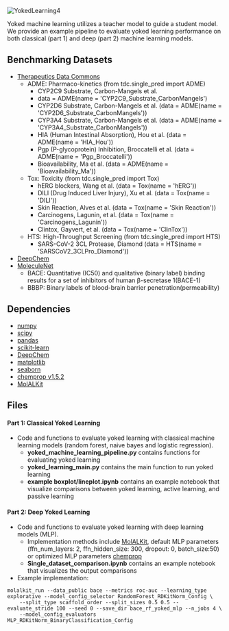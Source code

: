 

![YokedLearning4](https://user-images.githubusercontent.com/127516906/229135399-2e586506-45b3-4731-8192-6c356c666963.png)



Yoked machine learning utilizes a teacher model to guide a student model. We provide an example pipeline to evaluate yoked learning performance on both classical (part 1) and deep (part 2) machine learning models.

## Benchmarking Datasets
* [Therapeutics Data Commons](https://github.com/mims-harvard/TDC)
  * ADME: Pharmaco-kinetics (from tdc.single_pred import ADME)
      * CYP2C9 Substrate, Carbon-Mangels et al.
       * data = ADME(name = 'CYP2C9_Substrate_CarbonMangels')
      * CYP2D6 Substrate, Carbon-Mangels et al. (data = ADME(name = 'CYP2D6_Substrate_CarbonMangels'))
      * CYP3A4 Substrate, Carbon-Mangels et al. (data = ADME(name = 'CYP3A4_Substrate_CarbonMangels'))
      * HIA (Human Intestinal Absorption), Hou et al. (data = ADME(name = 'HIA_Hou'))
      * Pgp (P-glycoprotein) Inhibition, Broccatelli et al. (data = ADME(name = 'Pgp_Broccatelli'))
      * Bioavailability, Ma et al. (data = ADME(name = 'Bioavailability_Ma'))
  * Tox: Toxicity (from tdc.single_pred import Tox)
      * hERG blockers, Wang et al. (data = Tox(name = 'hERG'))
      * DILI (Drug Induced Liver Injury), Xu et al. (data = Tox(name = 'DILI'))
      * Skin Reaction, Alves et al. (data = Tox(name = 'Skin Reaction'))
      * Carcinogens, Lagunin, et al. (data = Tox(name = 'Carcinogens_Lagunin'))
      * Clintox, Gayvert, et al. (data = Tox(name = 'ClinTox'))
  * HTS: High-Throughput Screening (from tdc.single_pred import HTS)
      * SARS-CoV-2 3CL Protease, Diamond (data = HTS(name = 'SARSCoV2_3CLPro_Diamond')) 
* [DeepChem](https://deepchem.io)
* [MoleculeNet](https://moleculenet.org)
    * BACE: Quantitative (IC50) and qualitative (binary label) binding results for a set of inhibitors of human β-secretase 1(BACE-1)
    * BBBP: Binary labels of blood-brain barrier penetration(permeability)

## Dependencies
* [numpy](https://numpy.org/)
* [scipy](https://scipy.org/)
* [pandas](https://github.com/pandas-dev/pandas)
* [scikit-learn](https://scikit-learn.org/stable/)
* [DeepChem](https://deepchem.io/)
* [matplotlib](https://matplotlib.org/)
* [seaborn](https://seaborn.pydata.org/)
* [chemprop v1.5.2](https://github.com/chemprop/chemprop)
* [MolALKit](https://github.com/RekerLab/MolALKit)

## Files 
#### Part 1: Classical Yoked Learning
- Code and functions to evaluate yoked learning with classical machine learning models (random forest, naive bayes and logistic regression).
    - **yoked_machine_learning_pipeline.py** contains functions for evaluating yoked learning 
    - **yoked_learning_main.py** contains the main function to run yoked learning 
    - **example boxplot/lineplot.ipynb** contains an example notebook that visualize comparisons between yoked learning, active learning, and passive learning

#### Part 2: Deep Yoked Learning
- Code and functions to evaluate yoked learning with deep learning models (MLP). 
  - Implementation methods include [MolALKit](https://github.com/RekerLab/MolALKit), default MLP parameters (ffn_num_layers: 2, ffn_hidden_size: 300, dropout: 0, batch_size:50) or optimized MLP parameters [chemprop](https://github.com/chemprop/chemprop)
  - **Single_dataset_comparison.ipynb** contains an example notebook that visualizes the output comparisons
 - Example implementation: 
```commandline
molalkit_run --data_public bace --metrics roc-auc --learning_type explorative --model_config_selector RandomForest_RDKitNorm_Config \
    --split_type scaffold_order --split_sizes 0.5 0.5 --evaluate_stride 100 --seed 0 --save_dir bace_rf_yoked_mlp --n_jobs 4 \
    --model_config_evaluators MLP_RDKitNorm_BinaryClassification_Config
```
